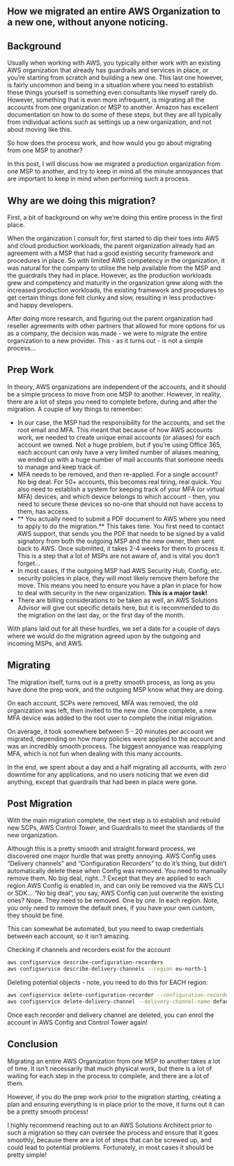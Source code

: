 ## How we migrated an entire AWS Organization to a new one, without anyone noticing.

## Background
Usually when working with AWS, you typically either work with an existing AWS organization that already has guardrails and services in place, or you’re starting from scratch and building a new one. This last one however, is fairly uncommon and being in a situation where you need to establish these things yourself is something even consultants like myself rarely do. However, something that is even more infrequent, is migrating all the accounts from one organization or MSP to another. Amazon has excellent documentation on how to do some of these steps, but they are all typically from individual actions such as settings up a new organization, and not about moving like this.

So how does the process work, and how would you go about migrating from one MSP to another?

In this post, I will discuss how we migrated a production organization from one MSP to another, and try to keep in mind all the minute annoyances that are important to keep in mind when performing such a process.

## Why are we doing this migration?
First, a bit of background on why we’re doing this entire process in the first place.

When the organization I consult for, first started to dip their toes into AWS and cloud production workloads, the parent organization already had an agreement with a MSP that had a good existing security framework and procedures in place. So with limited AWS competency in the organization, it was natural for the company to utilise the help available from the MSP and the guardrails they had in place. However, as the production workloads grew and competency and maturity in the organization grew along with the increased production workloads, the existing framework and procedures to get certain things done felt clunky and slow, resulting in less productive- and happy developers. 

After doing more research, and figuring out the parent organization had reseller agreements with other partners that allowed for more options for us as a company, the decision was made - we were to migrate the entire organization to a new provider. This - as it turns out - is not a simple process…

## Prep Work
In theory, AWS organizations are independent of the accounts, and it should be a simple process to move from one MSP to another. However, in reality, there are a lot of steps you need to complete before, during and after the migration. A couple of key things to remember:

- In our case, the MSP had the responsibility for the accounts, and set the root email and MFA. This meant that because of how AWS accounts work, we needed to create unique email accounts (or aliases) for each account we owned. Not a huge problem, but if you’re using Office 365, each account can only have a very limited number of aliases meaning, we ended up with a huge number of mail accounts that someone needs to manage and keep track of.
- MFA needs to be removed, and then re-applied. For a single account? No big deal. For 50+ accounts, this becomes real tiring, real quick. You also need to establish a system for keeping track of your MFA (or virtual MFA) devices, and which device belongs to which account - then, you need to secure these devices so no-one that should not have access to them, has access.
- ** You actually need to submit a PDF document to AWS where you need to apply to do the migration.** This takes time. You first need to contact AWS support, that sends you the PDF that needs to be signed by a valid signatory from both the outgoing MSP and the new owner, then sent back to AWS. Once submitted, it takes 2-4 weeks for them to process it. This is a step that a lot of MSPs are not aware of, and is vital you don’t forget…
- In most cases, if the outgoing MSP had AWS Security Hub, Config, etc. security policies in place, they will most likely remove them before the move. This means you need to ensure you have a plan in place for how to deal with security in the new organization. **This is a major task!**
- There are billing considerations to be taken as well, an AWS Solutions Advisor will give out specific details here, but it is recommended to do the migration on the last day, or the first day of the month. 

With plans laid out for all these hurdles, we set a date for a couple of days where we would do the migration agreed upon by the outgoing and incoming MSPs, and AWS.
##  Migrating
The migration itself, turns out is a pretty smooth process, as long as you have done the prep work, and the outgoing MSP know what they are doing.

On each account, SCPs were removed, MFA was removed, the old organization was left, then invited to the new one. Once complete, a new MFA device was added to the root user to complete the initial migration.

On average, it took somewhere between 5 - 20 minutes per account we migrated, depending on how many policies were applied to the account and was an incredibly smooth process. The biggest annoyance was reapplying MFA, which is not fun when dealing with this many accounts. 

In the end, we spent about a day and a half migrating all accounts, with zero downtime for any applications, and no users noticing that we even did anything, except that guardrails that had been in place were gone. 

## Post Migration
With the main migration complete, the next step is to establish and rebuild new SCPs, AWS Control Tower, and Guardrails to meet the standards of the new organization. 

Although this is a pretty smooth and straight forward process, we discovered one major hurdle that was pretty annoying. AWS Config uses “Delivery channels” and “Configuration Recorders” to do it’s thing, but didn’t automatically delete these when Config was removed. You need to manually remove them. No big deal, right…? Except that they are applied to each region AWS Config is enabled in, and can only be removed via the AWS CLI or SDK… “No big deal”, you say, AWS Config can just overwrite the existing ones? Nope. They need to be removed. One by one. In each region. Note, you only need to remove the default ones, if you have your own custom, they should be fine.

This can somewhat be automated, but you need to swap credentials between each account, so it isn’t amazing.

Checking if channels and recorders exist for the account

```bash
aws configservice describe-configuration-recorders
aws configservice describe-delivery-channels --region eu-north-1
```

Deleting potential objects - note, you need to do this for EACH region:
```bash
aws configservice delete-configuration-recorder --configuration-recorder-name default --region eu-north-1
aws configservice delete-delivery-channel --delivery-channel-name default --region eu-north-1
```

Once each recorder and delivery channel are deleted, you can enrol the account in AWS Config and Control Tower again!

## Conclusion
Migrating an entire AWS Organization from one MSP to another takes a lot of time. It isn’t necessarily that much physical work, but there is a lot of waiting for each step in the process to complete, and there are a lot of them. 

However, if you do the prep work prior to the migration starting, creating a plan and ensuring everything is in place prior to the move, it turns out it can be a pretty smooth process! 

I highly recommend reaching out to an AWS Solutions Architect prior to such a migration so they can oversee the process and ensure that it goes smoothly, because there are a lot of steps that can be screwed up, and could lead to potential problems. Fortunately, in most cases it should be pretty simple!